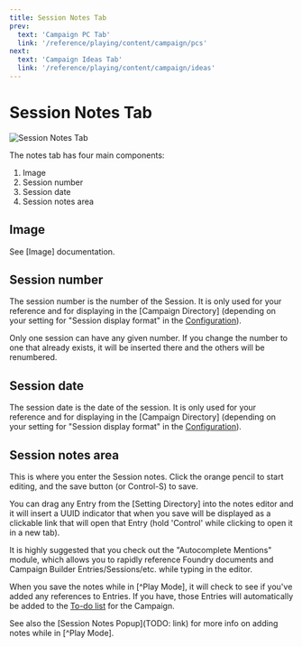 ```yaml
---
title: Session Notes Tab
prev: 
  text: 'Campaign PC Tab'
  link: '/reference/playing/content/campaign/pcs'
next: 
  text: 'Campaign Ideas Tab'
  link: '/reference/playing/content/campaign/ideas'
---
```

# Session Notes Tab
![Session Notes Tab](/assets/images/session-content.webp)

The notes tab has four main components:
1. Image
2. Session number
3. Session date
4. Session notes area

## Image
See [Image] documentation.

## Session number
The session number is the number of the Session.  It is only used for your reference and for displaying in the [Campaign Directory] (depending on your setting for "Session display format" in the [Configuration](/reference/configuration)). 

Only one session can have any given number. If you change the number to one that already exists, it will be inserted there and the others will be renumbered.

## Session date
The session date is the date of the session.  It is only used for your reference and for displaying in the [Campaign Directory] (depending on your setting for "Session display format" in the [Configuration](/reference/configuration)).

## Session notes area
This is where you enter the Session notes. Click the orange pencil to start editing, and the save button (or Control-S) to save.

You can drag any Entry from the [Setting Directory] into the notes editor and it will insert a UUID indicator that when you save will be displayed as a clickable link that will open that Entry (hold 'Control' while clicking to open it in a new tab).

It is highly suggested that you check out the "Autocomplete Mentions" module, which allows you to rapidly reference Foundry documents and Campaign Builder Entries/Sessions/etc. while typing in the editor.  

When you save the notes while in [^Play Mode], it will check to see if you've added any references to Entries.  If you have, those Entries will automatically be added to the [To-do list](/reference/playing/content/campaign/todos) for the Campaign.  

See also the [Session Notes Popup](TODO: link) for more info on adding notes while in [^Play Mode].
